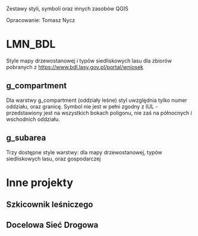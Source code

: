 Zestawy styli, symboli oraz innych zasobów QGIS

Opracowanie: Tomasz Nycz

# LMN_BDL

Style mapy drzewostanowej i typów siedliskowych lasu dla zbiorów pobranych z https://www.bdl.lasy.gov.pl/portal/wniosek

## g_compartment

Dla warstwy g_compartment (oddziały leśne) styl uwzględnia tylko numer oddziału, oraz granicę. Symbol nie jest w pełni zgodny z IUL - przedstawiony jest na wszystkich bokach poligonu, nie zaś na północnych i wschodnich oddziału.

## g_subarea

Trzy dostępne style warstwy: dla mapy drzewostanowej, typów siedliskowych lasu, oraz gospodarczej

# Inne projekty
## Szkicownik leśniczego
## Docelowa Sieć Drogowa
